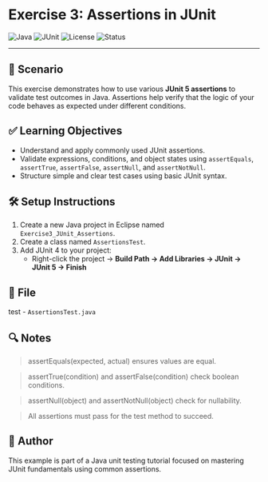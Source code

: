 # Exercise 3: Assertions in JUnit

![Java](https://img.shields.io/badge/Language-Java-blue.svg)
![JUnit](https://img.shields.io/badge/Testing-JUnit%204-red.svg)
![License](https://img.shields.io/badge/License-MIT-green.svg)
![Status](https://img.shields.io/badge/Project-Complete-brightgreen.svg)

---

## 📘 Scenario

This exercise demonstrates how to use various **JUnit 5 assertions** to validate test outcomes in Java. Assertions help verify that the logic of your code behaves as expected under different conditions.

## ✅ Learning Objectives

- Understand and apply commonly used JUnit assertions.
- Validate expressions, conditions, and object states using `assertEquals`, `assertTrue`, `assertFalse`, `assertNull`, and `assertNotNull`.
- Structure simple and clear test cases using basic JUnit syntax.

## 🛠 Setup Instructions

1. Create a new Java project in Eclipse named `Exercise3_JUnit_Assertions`.
2. Create a class named `AssertionsTest`.
3. Add JUnit 4 to your project:
   - Right-click the project → **Build Path → Add Libraries → JUnit → JUnit 5 → Finish**



## 📂 File

test - `AssertionsTest.java`


## 🔍 Notes

> assertEquals(expected, actual) ensures values are equal.

> assertTrue(condition) and assertFalse(condition) check boolean conditions.

> assertNull(object) and assertNotNull(object) check for nullability.

> All assertions must pass for the test method to succeed.
 
## 🧾 Author

This example is part of a Java unit testing tutorial focused on mastering JUnit fundamentals using common assertions.